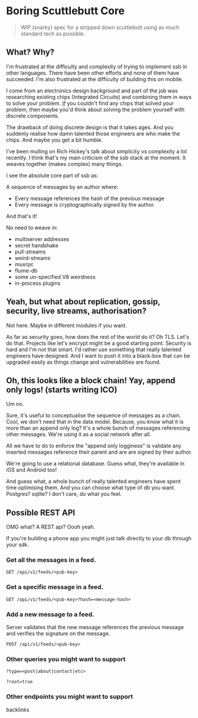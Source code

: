# Boring Scuttlebutt Core

> WIP (snarky) spec for a stripped down scuttlebutt using as much standard tech as possible.

## What? Why?

I'm frustrated at the difficulty and complexity of trying to implement ssb in other languages. There have been other efforts and none of them have succeeded. I'm also frustrated at the difficulty of building this on mobile.

I come from an electronics design background and part of the job was researching existing chips (Integrated Circuits) and combining them in ways to solve your problem. _If_ you couldn't find any chips that solved your problem, then maybe you'd think about solving the problem yourself with discrete components.

The drawback of doing discrete design is that it takes ages. And you suddenly realise how damn talented those engineers are who make the chips. And maybe you get a bit humble. 

I've been mulling on Rich Hickey's talk about simplicity vs complexity a lot recently. I think that's my main criticism of the ssb stack at the moment. It weaves together (makes complex) many things.  

I see the absolute core part of ssb as:

A sequence of messages by an author where:
 - Every message references the hash of the previous message
 - Every message is cryptographically signed by the author.

And that's it!

No need to weave in:

- multiserver addresses
- secret handshake
- pull-streams
- weird-streams
- muxrpc
- flume-db
- some un-specified V8 weirdness
- in-process plugins


## Yeah, but what about replication, gossip, security, live streams, authorisation?

Not here. Maybe in different modules if you want. 

As far as security goes, how does the rest of the world do it? Oh TLS. Let's do that. Projects like let's encrypt might be a good starting point.
Security is hard and I'm not that smart. I'd rather use something that really talented engineers have designed. And I want to push it into a black-box that can be upgraded easily as things change and vulnerabilities are found.


## Oh, this looks like a **block chain**! Yay, append only logs! (starts writing ICO)

Um no. 

Sure, it's useful to conceptualise the sequence of messages as a chain. Cool, we don't need that in the data model. Because, you know what it is more than an append only log? It's a whole bunch of messages referencing other messages. We're using it as a social network after all. 

All we have to do to enforce the "append only logginess" is validate any inserted messages reference their parent and are are signed by their author.

We're going to use a relational database. Guess what, they're available in iOS and Android too!

And guess what, a whole bunch of really talented engineers have spent time optimising them. And you can choose what type of db you want. Postgres? sqlite? I don't care, do what you feel.


## Possible REST API

OMG what? A REST api? Oooh yeah.

If you're building a phone app you might just talk directly to your db through your sdk.

### Get all the messages in a feed.

`GET /api/v1/feeds/<pub-key>` 

### Get a specific message in a feed.

`GET /api/v1/feeds/<pub-key>?hash=<message-hash>`

### Add a new message to a feed.

Server validates that the new message references the previous message and verifies the signature on the message.

`POST /api/v1/feeds/<pub-key>`


### Other queries you might want to support

`?type=<post|about|contact|etc>`

`?root=true`

### Other endpoints you might want to support

backlinks
